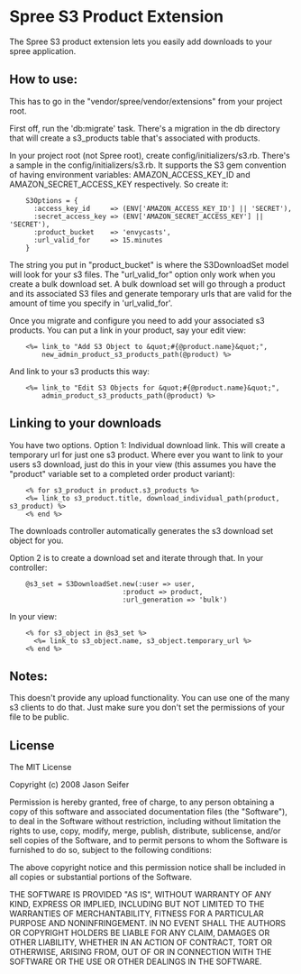 # Spree S3 Product Extension

The Spree S3 product extension lets you easily add downloads to your spree
application.

## How to use:

This has to go in the "vendor/spree/vendor/extensions" from your project
root.

First off, run the 'db:migrate' task.  There's a migration in the db directory
that will create a s3_products table that's associated with products.

In your project root (not Spree root), create config/initializers/s3.rb.
There's a sample in the config/initializers/s3.rb.  It supports the S3 gem
convention of having environment variables: AMAZON_ACCESS_KEY_ID and
AMAZON_SECRET_ACCESS_KEY respectively.  So create it:

		S3Options = {
		  :access_key_id     => (ENV['AMAZON_ACCESS_KEY_ID'] || 'SECRET'),
		  :secret_access_key => (ENV['AMAZON_SECRET_ACCESS_KEY'] || 'SECRET'),
		  :product_bucket    => 'envycasts',
		  :url_valid_for     => 15.minutes
		}

The string you put in "product_bucket" is where the S3DownloadSet model will
look for your s3 files.  The "url_valid_for" option only work when you create
a bulk download set.  A bulk download set will go through a product and its
associated S3 files and generate temporary urls that are valid for the amount
of time you specify in 'url_valid_for'.

Once you migrate and configure you need to add your associated s3 products.
You can put a link in your product, say your edit view:

		<%= link_to "Add S3 Object to &quot;#{@product.name}&quot;",
		    new_admin_product_s3_products_path(@product) %>

And link to your s3 products this way:

		<%= link_to "Edit S3 Objects for &quot;#{@product.name}&quot;",
		    admin_product_s3_products_path(@product) %>

## Linking to your downloads

You have two options.  Option 1: Individual download link.  This will
create a temporary url for just one s3 product.  Where ever you want to
link to your users s3 download, just do this in your view (this assumes
you have the "product" variable set to a completed order product variant):

		<% for s3_product in product.s3_products %>
		<%= link_to s3_product.title, download_individual_path(product, s3_product) %>
		<% end %>

The downloads controller automatically generates the s3 download set object
for you.

Option 2 is to create a download set and iterate through that.  In your
controller:

		@s3_set = S3DownloadSet.new(:user => user,
								:product => product,
		 						:url_generation => 'bulk')

In your view:

		<% for s3_object in @s3_set %>
		  <%= link_to s3_object.name, s3_object.temporary_url %>
		<% end %>

## Notes:

This doesn't provide any upload functionality.  You can use one of the many
s3 clients to do that.  Just make sure you don't set the permissions of your
file to be public.


## License

The MIT License

Copyright (c) 2008 Jason Seifer

Permission is hereby granted, free of charge, to any person obtaining a copy
of this software and associated documentation files (the "Software"), to deal
in the Software without restriction, including without limitation the rights
to use, copy, modify, merge, publish, distribute, sublicense, and/or sell
copies of the Software, and to permit persons to whom the Software is
furnished to do so, subject to the following conditions:

The above copyright notice and this permission notice shall be included in
all copies or substantial portions of the Software.

THE SOFTWARE IS PROVIDED "AS IS", WITHOUT WARRANTY OF ANY KIND, EXPRESS OR
IMPLIED, INCLUDING BUT NOT LIMITED TO THE WARRANTIES OF MERCHANTABILITY,
FITNESS FOR A PARTICULAR PURPOSE AND NONINFRINGEMENT. IN NO EVENT SHALL THE
AUTHORS OR COPYRIGHT HOLDERS BE LIABLE FOR ANY CLAIM, DAMAGES OR OTHER
LIABILITY, WHETHER IN AN ACTION OF CONTRACT, TORT OR OTHERWISE, ARISING FROM,
OUT OF OR IN CONNECTION WITH THE SOFTWARE OR THE USE OR OTHER DEALINGS IN
THE SOFTWARE.
